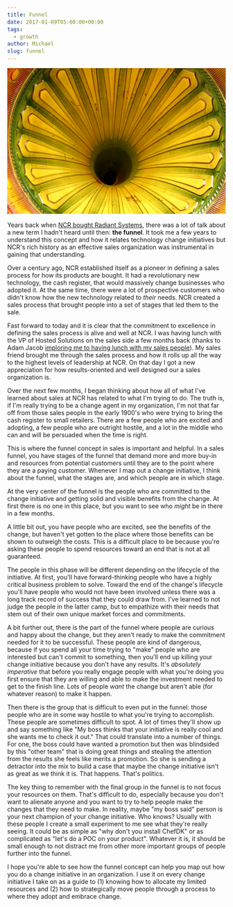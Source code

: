 ```yaml
---
title: Funnel
date: 2017-01-09T05:00:00+00:00
tags:
  - growth
author: Michael
slug: funnel
---
```

<div class="full-width">
  <img src="/images/feature-funnel.jpg" alt="Funnel" />
</div>

Years back when [NCR bought Radiant Systems](https://www.ncr.com/news/newsroom/news-releases/hospitality/ncr-completes-acquisition-of-radiant-systems), there was a lot of talk about a new term I hadn't heard until then: **the funnel**. It took me a few years to understand this concept and how it relates technology change initiatives but NCR's rich history as an effective sales organization was instrumental in gaining that understanding.

Over a century ago, NCR established itself as a pioneer in defining a sales process for how its products are bought. It had a revolutionary new technology, the cash register, that would massively change businesses who adopted it. At the same time, there were a lot of prospective customers who didn't know how the new technology related to _their_ needs. NCR created a sales process that brought people into a set of stages that led them to the sale. 

Fast forward to today and it is clear that the commitment to excellence in defining the sales process is alive and well at NCR. I was having lunch with the VP of Hosted Solutions on the sales side a few months back (thanks to Adam Jacob [imploring me to having lunch with my sales people](https://youtu.be/_DEToXsgrPc?t=2041)). My sales friend brought me through the sales process and how it rolls up all the way to the highest levels of leadership at NCR. On that day I got a new appreciation for how results-oriented and well designed our a sales organization is.

Over the next few months, I began thinking about how all of what I've learned about sales at NCR has related to what I'm trying to do. The truth is, if I'm really trying to be a change agent in my organization, I'm not that far off from those sales people in the early 1900's who were trying to bring the cash register to small retailers. There are a few people who are excited and adopting, a few people who are outright hostile, and a lot in the middle who can and will be persuaded when the time is right.

This is where the funnel concept in sales is important and helpful. In a sales funnel, you have stages of the funnel that demand more and more buy-in and resources from potential customers until they are to the point where they are a paying customer. Whenever I map out a change initiative, I think about the funnel, what the stages are, and which people are in which stage.

At the very center of the funnel is the people who are committed to the change initiative and getting solid and visible benefits from the change. At first there is no one in this place, but you want to see who _might_ be in there in a few months.

A little bit out, you have people who are excited, see the benefits of the change, but haven't yet gotten to the place where those benefits can be shown to outweigh the costs. This is a difficult place to be because you're asking these people to spend resources toward an end that is not at all guaranteed.

The people in this phase will be different depending on the lifecycle of the initiative. At first, you'll have forward-thinking people who have a highly critical business problem to solve. Toward the end of the change's lifecycle you'll have people who would not have been involved unless there was a long track record of success that they could draw from. I've learned to not judge the people in the latter camp, but to empathize with their needs that stem out of their own unique market forces and commitments.

A bit further out, there is the part of the funnel where people are curious and happy about the change, but they aren't ready to make the commitment needed for it to be successful. These people are kind of dangerous, because if you spend all your time trying to "make" people who are interested but can't commit to something, then you'll end up killing your change initiative because you don't have any results. It's *absolutely imperative* that before you really engage people with what you're doing you first ensure that they are willing and able to make the investment needed to get to the finish line. Lots of people _want_ the change but aren't able (for whatever reason) to make it happen.

Then there is the group that is difficult to even put in the funnel: those people who are in some way hostile to what you're trying to accomplish. These people are sometimes difficult to spot. A lot of times they'll show up and say something like "My boss thinks that your initiative is really cool and she wants me to check it out." That could translate into a number of things. For one, the boss could have wanted a promotion but then was blindsided by this "other team" that is doing great things and stealing the attention from the results she feels like merits a promotion. So she is sending a detractor into the mix to build a case that maybe the change initiative isn't as great as we think it is. That happens. That's politics.

The key thing to remember with the final group in the funnel is to not focus your resources on them. That's difficult to do, especially because you don't want to alienate anyone and you want to try to help people make the changes that they need to make. In reality, maybe "my boss said" person is your next champion of your change initiative. Who knows? Usually with these people I create a small experiment to me see what they're really seeing. It could be as simple as "why don't you install ChefDK" or as complicated as "let's do a POC on your product". Whatever it is, it should be small enough to not distract me from other more important groups of people further into the funnel.

I hope you're able to see how the funnel concept can help you map out how you do a change initiative in an organization. I use it on every change initiative I take on as a guide to (1) knowing how to allocate my limited resources and (2) how to strategically move people through a process to where they adopt and embrace change.  